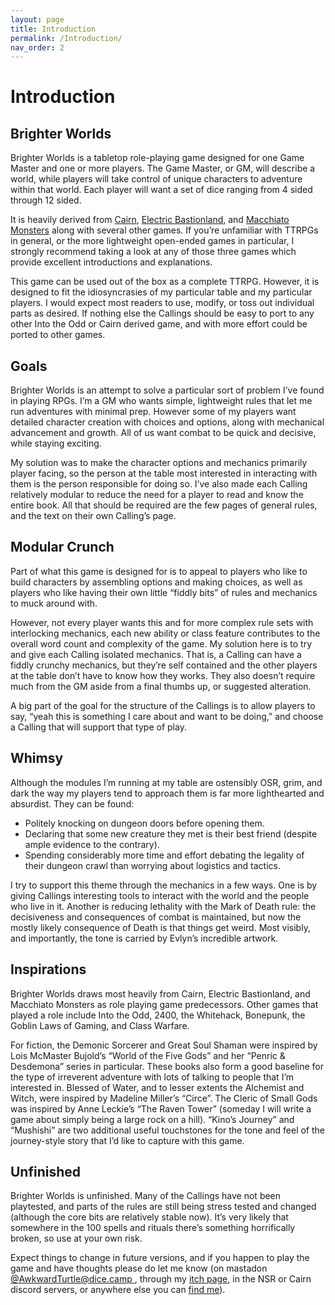 ```yaml
---
layout: page
title: Introduction
permalink: /Introduction/
nav_order: 2
---
```


# Introduction

## Brighter Worlds

Brighter Worlds is a tabletop role-playing game designed for one Game Master and one or more players. The Game Master, or GM, will describe a world, while players will take control of unique characters to adventure within that world. Each player will want a set of dice ranging from 4 sided through 12 sided.

It is heavily derived from [Cairn](https://cairnrpg.com/), [Electric Bastionland](https://www.bastionland.com/), and [Macchiato Monsters](https://www.drivethrurpg.com/product/264169/Macchiato-Monsters) along with several other games. If you’re unfamiliar with TTRPGs in general, or the more lightweight open-ended games in particular, I strongly recommend taking a look at any of those three games which provide excellent introductions and explanations.

This game can be used out of the box as a complete TTRPG. However, it is designed to fit the idiosyncrasies of my particular table and my particular players. I would expect most readers to use,  modify, or toss out individual parts as desired. If nothing else the Callings should be easy to port to any other Into the Odd or Cairn derived game, and with more effort could be ported to other games.

## Goals

Brighter Worlds is an attempt to solve a particular sort of problem I’ve found in playing RPGs. I’m a GM who wants simple, lightweight rules that let me run adventures with minimal prep. However some of my players want detailed character creation with choices and options, along with mechanical advancement and growth. All of us want combat to be quick and decisive, while staying exciting.

My solution was to make the character options and mechanics primarily player facing, so the person at the table most interested in interacting with them is the person responsible for doing so. I’ve also made each Calling relatively modular to reduce the need for a player to read and know the entire book. All that should be required are the few pages of general rules, and the text on their own Calling’s page.

## Modular Crunch

Part of what this game is designed for is to appeal to players who like to build characters by assembling options and making choices, as well as players who like having their own little “fiddly bits” of rules and mechanics to muck around with.

However, not every player wants this and for more complex rule sets with interlocking mechanics, each new ability or class feature contributes to the overall word count and complexity of the game. My solution here is to try and give each Calling isolated mechanics. That is, a Calling can have a fiddly crunchy mechanics, but they’re self contained and the other players at the table don’t have to know how they works. They also doesn’t require much from the GM aside from a final thumbs up, or suggested alteration.

A big part of the goal for the structure of the Callings is to allow players to say, “yeah this is something I care about and want to be doing,” and choose a Calling that will support that type of play.

## Whimsy

Although the modules I’m running at my table are ostensibly OSR, grim, and dark the way my players tend to approach them is far more lighthearted and absurdist. They can be found:

 * Politely knocking on dungeon doors before opening them.
 * Declaring that some new creature they met is their best friend (despite ample evidence to the contrary).
 * Spending considerably more time and effort debating the legality of their dungeon crawl than worrying about logistics and tactics.

I try to support this theme through the mechanics in a few ways. One is by giving Callings interesting tools to interact with the world and the people who live in it. Another is reducing lethality with the Mark of Death rule: the decisiveness and consequences of combat is maintained, but now the mostly likely consequence of Death is that things get weird. Most visibly, and importantly, the tone is carried by Evlyn’s incredible artwork. 

## Inspirations

Brighter Worlds draws most heavily from Cairn, Electric Bastionland, and Macchiato Monsters as role playing game predecessors. Other games that played a role include Into the Odd, 2400, the Whitehack, Bonepunk, the Goblin Laws of Gaming, and Class Warfare.

For fiction, the Demonic Sorcerer and Great Soul Shaman were inspired by Lois McMaster Bujold’s “World of the Five Gods” and her “Penric & Desdemona” series in particular. These books also form a good baseline for the type of irreverent adventure with lots of talking to people that I’m interested in. Blessed of Water, and to lesser extents the Alchemist and Witch, were inspired by Madeline Miller’s “Circe”. The Cleric of Small Gods was inspired by Anne Leckie’s “The Raven Tower” (someday I will write a game about simply being a large rock on a hill). “Kino’s Journey” and “Mushishi” are two additional useful touchstones for the tone and feel of the journey-style story that I’d like to capture with this game.

## Unfinished

Brighter Worlds is unfinished. Many of the Callings have not been playtested, and parts of the rules are still being stress tested and changed (although the core bits are relatively stable now). It’s very likely that somewhere in the 100 spells and rituals there’s something horrifically broken, so use at your own risk.  

Expect things to change in future versions, and if you happen to play the game and have thoughts please do let me know (on mastadon [@AwkwardTurtle@dice.camp ](https://dice.camp/@AwkwardTurtle), through my [itch page](https://awkwardturtle.itch.io/), in the NSR or Cairn discord servers, or anywhere else you can [find me](https://awkwrdturtle.games)).